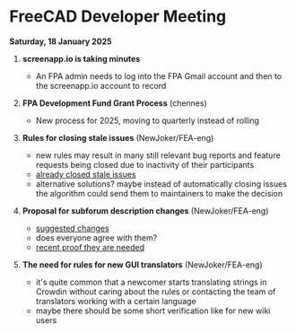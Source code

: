 # FreeCAD Developer Meeting

**Saturday, 18 January 2025**

1. **screenapp.io is taking minutes**
   - An FPA admin needs to log into the FPA Gmail account and then to the screenapp.io account to record

2. **FPA Development Fund Grant Process** (chennes)
   - New process for 2025, moving to quarterly instead of rolling

3. **Rules for closing stale issues** (NewJoker/FEA-eng)
   - new rules may result in many still relevant bug reports and feature requests being closed due to inactivity of their participants
   - [already closed stale issues](https://github.com/FreeCAD/FreeCAD/issues?q=is%3Aissue%20state%3Aclosed%20label%3A%22Status%3A%20Auto-closing%22%20)
   - alternative solutions? maybe instead of automatically closing issues the algorithm could send them to maintainers to make the decision
  
4. **Proposal for subforum description changes** (NewJoker/FEA-eng)
   - [suggested changes](https://forum.freecad.org/viewtopic.php?t=92660)
   - does everyone agree with them?
   - [recent proof they are needed](https://forum.freecad.org/viewtopic.php?t=93899#p804111)
  
5. **The need for rules for new GUI translators** (NewJoker/FEA-eng)
   - it's quite common that a newcomer starts translating strings in Crowdin without caring about the rules or contacting the team of translators working with a certain language
   - maybe there should be some short verification like for new wiki users
